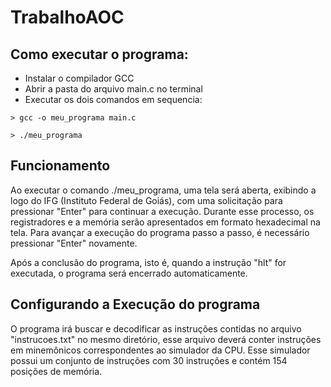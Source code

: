 # TrabalhoAOC

## Como executar o programa:
* Instalar o compilador GCC 
* Abrir a pasta do arquivo main.c no terminal
* Executar os dois comandos em sequencia: 
```
> gcc -o meu_programa main.c

> ./meu_programa
```
## Funcionamento

Ao executar o comando ./meu_programa, uma tela será aberta, exibindo a logo do IFG (Instituto Federal de Goiás), com uma solicitação para pressionar "Enter" para continuar a execução. Durante esse processo, os registradores e a memória serão apresentados em formato hexadecimal na tela. Para avançar a execução do programa passo a passo, é necessário pressionar "Enter" novamente.

Após a conclusão do programa, isto é, quando a instrução "hlt" for executada, o programa será encerrado automaticamente.

## Configurando a Execução do programa

O programa irá buscar e decodificar as instruções contidas no arquivo "instrucoes.txt" no mesmo diretório, esse arquivo deverá conter instruções em minemônicos correspondentes ao simulador da CPU. Esse simulador possui um conjunto de instruções com 30 instruções e contém 154 posições de memória.